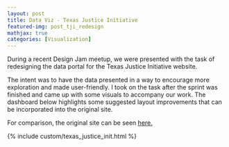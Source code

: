 ```yaml
---
layout: post
title: Data Viz - Texas Justice Initiative
featured-img: post_tji_redesign
mathjax: true
categories: [Visualization]
---
```


During a recent Design Jam meetup, we were presented with the task of redesigning the data portal for the Texas Justice Initiative website. 

The intent was to have the data presented in a way to encourage more exploration and made user-friendly. I took on the task after the sprint was finished and came up with some visuals to accompany our work. The dashboard below highlights some suggested layout improvements that can be incorporated into the original site.

For comparison, the original site can be seen [here.](http://texasjusticeinitiative.org/data/)

  {% include custom/texas_justice_init.html %}



